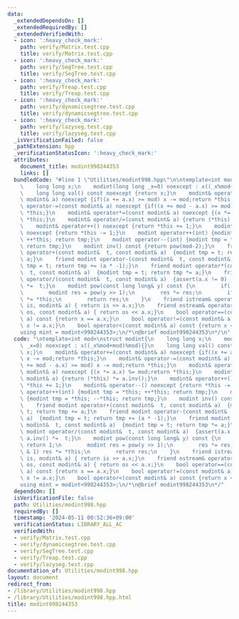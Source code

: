 ```yaml
---
data:
  _extendedDependsOn: []
  _extendedRequiredBy: []
  _extendedVerifiedWith:
  - icon: ':heavy_check_mark:'
    path: verify/Matrix.test.cpp
    title: verify/Matrix.test.cpp
  - icon: ':heavy_check_mark:'
    path: verify/SegTree.test.cpp
    title: verify/SegTree.test.cpp
  - icon: ':heavy_check_mark:'
    path: verify/Treap.test.cpp
    title: verify/Treap.test.cpp
  - icon: ':heavy_check_mark:'
    path: verify/dynamicsegtree.test.cpp
    title: verify/dynamicsegtree.test.cpp
  - icon: ':heavy_check_mark:'
    path: verify/lazyseg.test.cpp
    title: verify/lazyseg.test.cpp
  _isVerificationFailed: false
  _pathExtension: hpp
  _verificationStatusIcon: ':heavy_check_mark:'
  attributes:
    document_title: modint998244353
    links: []
  bundledCode: "#line 1 \"Utilities/modint998.hpp\"\n\ntemplate<int mod>\nstruct modint{\n\
    \    long long x;\n    modint(long long _x=0) noexcept : x((_x%mod+mod)%mod){}\n\
    \    long long val() const noexcept {return x;}\n    modint& operator+=(const\
    \ modint& a) noexcept {if((x += a.x) >= mod) x -= mod;return *this;}\n    modint&\
    \ operator-=(const modint& a) noexcept {if((x += mod - a.x) >= mod) x -= mod;return\
    \ *this;}\n    modint& operator*=(const modint& a) noexcept {(x *= a.x) %= mod;return\
    \ *this;}\n    modint& operator/=(const modint& a) {return (*this) *= a.inv();}\n\
    \    modint& operator++() noexcept {return *this += 1;}\n    modint& operator--()\
    \ noexcept {return *this -= 1;}\n    modint operator++(int) {modint tmp = *this;\
    \ ++*this; return tmp;}\n    modint operator--(int) {modint tmp = *this; --*this;\
    \ return tmp;}\n    modint inv() const {return pow(mod-2);}\n    friend modint\
    \ operator+(const modint&  t, const modint& a)  {modint tmp = t; return tmp +=\
    \ a;}\n    friend modint operator-(const modint&  t, const modint& a)  {modint\
    \ tmp = t; return tmp += (a * -1);}\n    friend modint operator*(const modint&\
    \  t, const modint& a)  {modint tmp = t; return tmp *= a;}\n    friend modint\
    \ operator/(const modint&  t, const modint& a)  {assert(a.x != 0) ; return a.inv()\
    \ *=  t;}\n    modint pow(const long long& y) const {\n        if(!y) return 1;\n\
    \        modint res = pow(y >> 1);\n        res *= res;\n        if(y & 1) res\
    \ *= *this;\n        return res;\n    }\n    friend istream& operator>>(istream&\
    \ is, modint& a) { return is >> a.x;}\n    friend ostream& operator<<(ostream&\
    \ os, const modint& a) { return os << a.x;}\n    bool operator==(const modint&\
    \ a) const {return x == a.x;}\n    bool operator!=(const modint& a) const {return\
    \ x != a.x;}\n    bool operator<(const modint& a) const {return x < a.x;}\n};\n\
    using mint = modint<998244353>;\n/*\n@brief modint998244353\n*/\n"
  code: "\ntemplate<int mod>\nstruct modint{\n    long long x;\n    modint(long long\
    \ _x=0) noexcept : x((_x%mod+mod)%mod){}\n    long long val() const noexcept {return\
    \ x;}\n    modint& operator+=(const modint& a) noexcept {if((x += a.x) >= mod)\
    \ x -= mod;return *this;}\n    modint& operator-=(const modint& a) noexcept {if((x\
    \ += mod - a.x) >= mod) x -= mod;return *this;}\n    modint& operator*=(const\
    \ modint& a) noexcept {(x *= a.x) %= mod;return *this;}\n    modint& operator/=(const\
    \ modint& a) {return (*this) *= a.inv();}\n    modint& operator++() noexcept {return\
    \ *this += 1;}\n    modint& operator--() noexcept {return *this -= 1;}\n    modint\
    \ operator++(int) {modint tmp = *this; ++*this; return tmp;}\n    modint operator--(int)\
    \ {modint tmp = *this; --*this; return tmp;}\n    modint inv() const {return pow(mod-2);}\n\
    \    friend modint operator+(const modint&  t, const modint& a)  {modint tmp =\
    \ t; return tmp += a;}\n    friend modint operator-(const modint&  t, const modint&\
    \ a)  {modint tmp = t; return tmp += (a * -1);}\n    friend modint operator*(const\
    \ modint&  t, const modint& a)  {modint tmp = t; return tmp *= a;}\n    friend\
    \ modint operator/(const modint&  t, const modint& a)  {assert(a.x != 0) ; return\
    \ a.inv() *=  t;}\n    modint pow(const long long& y) const {\n        if(!y)\
    \ return 1;\n        modint res = pow(y >> 1);\n        res *= res;\n        if(y\
    \ & 1) res *= *this;\n        return res;\n    }\n    friend istream& operator>>(istream&\
    \ is, modint& a) { return is >> a.x;}\n    friend ostream& operator<<(ostream&\
    \ os, const modint& a) { return os << a.x;}\n    bool operator==(const modint&\
    \ a) const {return x == a.x;}\n    bool operator!=(const modint& a) const {return\
    \ x != a.x;}\n    bool operator<(const modint& a) const {return x < a.x;}\n};\n\
    using mint = modint<998244353>;\n/*\n@brief modint998244353\n*/"
  dependsOn: []
  isVerificationFile: false
  path: Utilities/modint998.hpp
  requiredBy: []
  timestamp: '2024-05-11 00:52:36+09:00'
  verificationStatus: LIBRARY_ALL_AC
  verifiedWith:
  - verify/Matrix.test.cpp
  - verify/dynamicsegtree.test.cpp
  - verify/SegTree.test.cpp
  - verify/Treap.test.cpp
  - verify/lazyseg.test.cpp
documentation_of: Utilities/modint998.hpp
layout: document
redirect_from:
- /library/Utilities/modint998.hpp
- /library/Utilities/modint998.hpp.html
title: modint998244353
---
```

